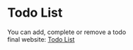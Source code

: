 # Todo List
You can add, complete or remove a todo     
final website: [Todo List](http://todo-list-xkm.s3-website-us-west-2.amazonaws.com/)